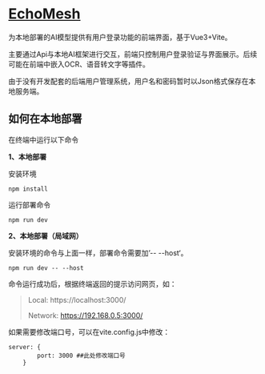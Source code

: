 # [EchoMesh](https://github.com/KoukinSG/EchoMesh)

为本地部署的AI模型提供有用户登录功能的前端界面，基于Vue3+Vite。

主要通过Api与本地AI框架进行交互，前端只控制用户登录验证与界面展示。后续可能在前端中嵌入OCR、语音转文字等插件。

由于没有开发配套的后端用户管理系统，用户名和密码暂时以Json格式保存在本地服务端。

## 如何在本地部署

在终端中运行以下命令

**1、本地部署**

安装环境

```
npm install
```

运行部署命令

```
npm run dev
```

**2、本地部署（局域网）**

安装环境的命令与上面一样，部署命令需要加’-- --host‘。

```
npm run dev -- --host
```

命令运行成功后，根据终端返回的提示访问网页，如：

> Local:   https://localhost:3000/
>
> Network: https://192.168.0.5:3000/

如果需要修改端口号，可以在vite.config.js中修改：

```
server: {
        port: 3000 ##此处修改端口号
    }
```

